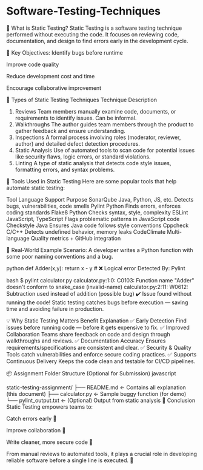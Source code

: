 # Software-Testing-Techniques

🧠 What is Static Testing?
Static Testing is a software testing technique performed without executing the code.
It focuses on reviewing code, documentation, and design to find errors early in the development cycle.

🎯 Key Objectives:
Identify bugs before runtime

Improve code quality

Reduce development cost and time

Encourage collaborative improvement

📘 Types of Static Testing Techniques
Technique	Description
1. Reviews	Team members manually examine code, documents, or requirements to identify issues. Can be informal.
2. Walkthroughs	The author guides team members through the product to gather feedback and ensure understanding.
3. Inspections	A formal process involving roles (moderator, reviewer, author) and detailed defect detection procedures.
4. Static Analysis	Use of automated tools to scan code for potential issues like security flaws, logic errors, or standard violations.
5. Linting	A type of static analysis that detects code style issues, formatting errors, and syntax problems.

🔧 Tools Used in Static Testing
Here are some popular tools that help automate static testing:

Tool	Language Support	Purpose
SonarQube	Java, Python, JS, etc.	Detects bugs, vulnerabilities, code smells
Pylint	Python	Finds errors, enforces coding standards
Flake8	Python	Checks syntax, style, complexity
ESLint	JavaScript, TypeScript	Flags problematic patterns in JavaScript code
Checkstyle	Java	Ensures Java code follows style conventions
Cppcheck	C/C++	Detects undefined behavior, memory leaks
CodeClimate	Multi-language	Quality metrics + GitHub integration

🧩 Real-World Example
Scenario:
A developer writes a Python function with some poor naming conventions and a bug.

python
def Adder(x,y):
   return x - y   # ❌ Logical error
Detected By: Pylint

bash
$ pylint calculator.py
calculator.py:1:0: C0103: Function name "Adder" doesn't conform to snake_case (invalid-name)
calculator.py:2:11: W0612: Subtraction used instead of addition (possible bug)
✔️ Issue found without running the code!
Static testing catches bugs before execution — saving time and avoiding failure in production.

💡 Why Static Testing Matters
Benefit	Explanation
✅ Early Detection	Find issues before running code — before it gets expensive to fix.
✅ Improved Collaboration	Teams share feedback on code and design through walkthroughs and reviews.
✅ Documentation Accuracy	Ensures requirements/specifications are consistent and clear.
✅ Security & Quality	Tools catch vulnerabilities and enforce secure coding practices.
✅ Supports Continuous Delivery	Keeps the code clean and testable for CI/CD pipelines.

📦 Assignment Folder Structure (Optional for Submission)
javascript

static-testing-assignment/
├── README.md               ← Contains all explanation (this document)
├── calculator.py           ← Sample buggy function (for demo)
└── pylint_output.txt       ← (Optional) Output from static analysis
🎯 Conclusion
Static Testing empowers teams to:

Catch errors early 🐛

Improve collaboration 🤝

Write cleaner, more secure code 🔐

From manual reviews to automated tools, it plays a crucial role in developing reliable software before a single line is executed. 🚀

